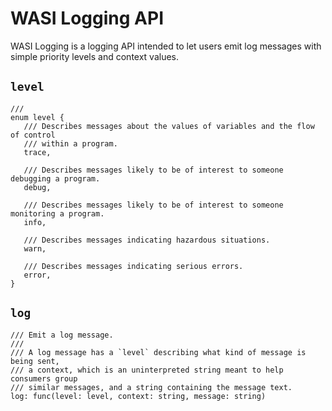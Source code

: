 # WASI Logging API

WASI Logging is a logging API intended to let users emit log messages with
simple priority levels and context values.

## `level`
```wit
/// 
enum level {
   /// Describes messages about the values of variables and the flow of control
   /// within a program.
   trace,

   /// Describes messages likely to be of interest to someone debugging a program.
   debug,

   /// Describes messages likely to be of interest to someone monitoring a program.
   info,

   /// Describes messages indicating hazardous situations.
   warn,

   /// Describes messages indicating serious errors.
   error,
}
```

## `log`
```wit
/// Emit a log message.
///
/// A log message has a `level` describing what kind of message is being sent,
/// a context, which is an uninterpreted string meant to help consumers group
/// similar messages, and a string containing the message text.
log: func(level: level, context: string, message: string)
```
